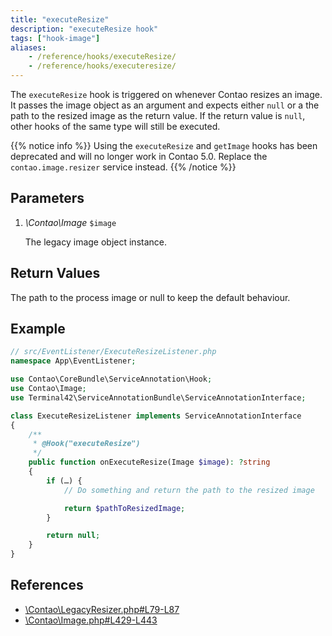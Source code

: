 ```yaml
---
title: "executeResize"
description: "executeResize hook"
tags: ["hook-image"]
aliases:
    - /reference/hooks/executeResize/
    - /reference/hooks/executeresize/
---
```



The `executeResize` hook is triggered on whenever Contao resizes an image. It
passes the image object as an argument and expects either `null` or a the path
to the resized image as the return value. If the return value is `null`, other 
hooks of the same type will still be executed.

{{% notice info %}}
Using the `executeResize` and `getImage` hooks has been deprecated and will no 
longer work in Contao 5.0. Replace the `contao.image.resizer` service instead.
{{% /notice %}}


## Parameters

1. *\Contao\Image* `$image`

    The legacy image object instance.


## Return Values

The path to the process image or null to keep the default behaviour.


## Example

```php
// src/EventListener/ExecuteResizeListener.php
namespace App\EventListener;

use Contao\CoreBundle\ServiceAnnotation\Hook;
use Contao\Image;
use Terminal42\ServiceAnnotationBundle\ServiceAnnotationInterface;

class ExecuteResizeListener implements ServiceAnnotationInterface
{
    /**
     * @Hook("executeResize")
     */
    public function onExecuteResize(Image $image): ?string
    {
        if (…) {
            // Do something and return the path to the resized image

            return $pathToResizedImage;
        }

        return null;
    }
}
```


## References

* [\Contao\LegacyResizer.php#L79-L87](https://github.com/contao/contao/blob/4.7.6/core-bundle/src/Image/LegacyResizer.php#L79-L87)
* [\Contao\Image.php#L429-L443](https://github.com/contao/contao/blob/4.7.6/core-bundle/src/Resources/contao/library/Contao/Image.php#L429-L443)
